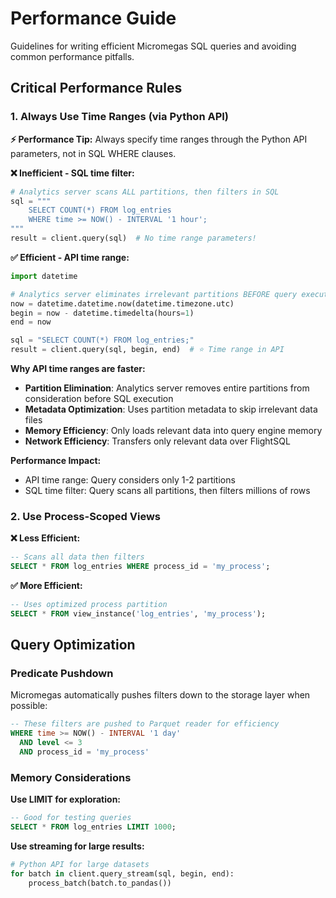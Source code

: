 # Performance Guide

Guidelines for writing efficient Micromegas SQL queries and avoiding common performance pitfalls.

## Critical Performance Rules

### 1. Always Use Time Ranges (via Python API)

**⚡ Performance Tip:** Always specify time ranges through the Python API parameters, not in SQL WHERE clauses.

**❌ Inefficient - SQL time filter:**
```python
# Analytics server scans ALL partitions, then filters in SQL
sql = """
    SELECT COUNT(*) FROM log_entries 
    WHERE time >= NOW() - INTERVAL '1 hour';
"""
result = client.query(sql)  # No time range parameters!
```

**✅ Efficient - API time range:**
```python
import datetime

# Analytics server eliminates irrelevant partitions BEFORE query execution
now = datetime.datetime.now(datetime.timezone.utc)
begin = now - datetime.timedelta(hours=1)
end = now

sql = "SELECT COUNT(*) FROM log_entries;"
result = client.query(sql, begin, end)  # ⭐ Time range in API
```

**Why API time ranges are faster:**

- **Partition Elimination**: Analytics server removes entire partitions from consideration before SQL execution
- **Metadata Optimization**: Uses partition metadata to skip irrelevant data files  
- **Memory Efficiency**: Only loads relevant data into query engine memory
- **Network Efficiency**: Transfers only relevant data over FlightSQL

**Performance Impact:**

- API time range: Query considers only 1-2 partitions
- SQL time filter: Query scans all partitions, then filters millions of rows

### 2. Use Process-Scoped Views

**❌ Less Efficient:**
```sql
-- Scans all data then filters
SELECT * FROM log_entries WHERE process_id = 'my_process';
```

**✅ More Efficient:**
```sql
-- Uses optimized process partition
SELECT * FROM view_instance('log_entries', 'my_process');
```

## Query Optimization

### Predicate Pushdown
Micromegas automatically pushes filters down to the storage layer when possible:

```sql
-- These filters are pushed to Parquet reader for efficiency
WHERE time >= NOW() - INTERVAL '1 day'
  AND level <= 3
  AND process_id = 'my_process'
```

### Memory Considerations

**Use LIMIT for exploration:**
```sql
-- Good for testing queries
SELECT * FROM log_entries LIMIT 1000;
```

**Use streaming for large results:**
```python
# Python API for large datasets
for batch in client.query_stream(sql, begin, end):
    process_batch(batch.to_pandas())
```
